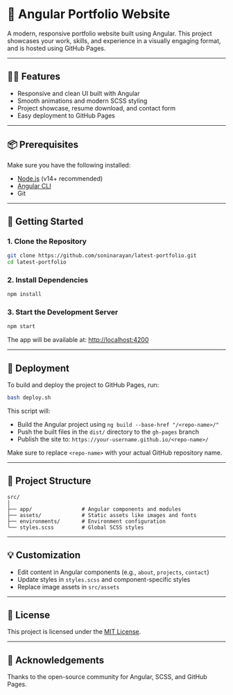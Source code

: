 # 🚀 Angular Portfolio Website

A modern, responsive portfolio website built using Angular. This project showcases your work, skills, and experience in a visually engaging format, and is hosted using GitHub Pages.

---

## 🧑‍💻 Features

- Responsive and clean UI built with Angular
- Smooth animations and modern SCSS styling
- Project showcase, resume download, and contact form
- Easy deployment to GitHub Pages

---

## 📦 Prerequisites

Make sure you have the following installed:

- [Node.js](https://nodejs.org/) (v14+ recommended)
- [Angular CLI](https://angular.io/cli)
- Git

---

## 🚀 Getting Started

### 1. Clone the Repository

```bash
git clone https://github.com/soninarayan/latest-portfolio.git
cd latest-portfolio
```

### 2. Install Dependencies

```bash
npm install
```

### 3. Start the Development Server

```bash
npm start
```

The app will be available at: [http://localhost:4200](http://localhost:4200)

---

## 🚢 Deployment

To build and deploy the project to GitHub Pages, run:

```bash
bash deploy.sh
```

This script will:

- Build the Angular project using `ng build --base-href "/<repo-name>/"`
- Push the built files in the `dist/` directory to the `gh-pages` branch
- Publish the site to: `https://your-username.github.io/<repo-name>/`

Make sure to replace `<repo-name>` with your actual GitHub repository name.

---

## 📁 Project Structure

```
src/
│
├── app/                # Angular components and modules
├── assets/             # Static assets like images and fonts
├── environments/       # Environment configuration
└── styles.scss         # Global SCSS styles
```

---

## 💡 Customization

- Edit content in Angular components (e.g., `about`, `projects`, `contact`)
- Update styles in `styles.scss` and component-specific styles
- Replace image assets in `src/assets`

---

## 📄 License

This project is licensed under the [MIT License](LICENSE).

---

## 🙌 Acknowledgements

Thanks to the open-source community for Angular, SCSS, and GitHub Pages.
